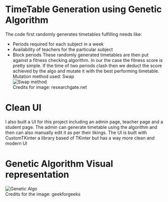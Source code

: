 # TimeTable Generation using Genetic Algorithm
The code first randomly generates timetables fulfilling needs like:
* Periods required for each subject in a week
* Availability of teachers for the particular subject
* Block periods
These randomly generated timetables are then put against a fitness checking algorithm. In our the case the fitness score is pretty simple. If the time of two periods clash then we deduct the score achieved by the algo and mutate it with the best performing timetable.\
Mutation method used: Swap\
![Swap method](https://github.com/user-attachments/assets/b5f960a3-061c-426a-b571-b8fb084cf468)\
Credits for image: researchgate.net

# Clean UI
I also built a UI for this project including an admin page, teacher page and a student page. The admin can generate timetable using the algorithm and then can also manually edit it as per their likings. The UI is built with CustomTKinter a library based of TKinter but has a way more clean and modern UI
# Genetic Algorithm Visual representation
![Genetic Algo](https://github.com/user-attachments/assets/246c7723-1967-4226-8cf8-0268a5973003)\
Credits for the image: geekforgeeks

